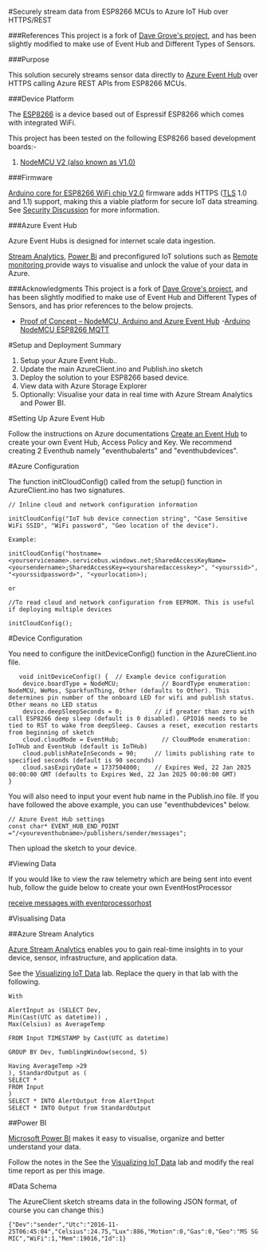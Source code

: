 #Securely stream data from ESP8266 MCUs to Azure IoT Hub over HTTPS/REST

###References
This project is a fork of [Dave Grove's project](https://github.com/gloveboxes/Arduino-ESP8266-Secure-Azure-IoT-Hub-Client), and has been slightly modified to make use of Event Hub and Different Types of Sensors.

###Purpose

This solution securely streams sensor data directly to 
[Azure Event Hub](https://azure.microsoft.com/en-us/services/event-hubs/) over HTTPS calling Azure REST APIs from ESP8266 MCUs.


###Device Platform


The [ESP8266](https://en.wikipedia.org/wiki/ESP8266) is a device based out of Espressif ESP8266 which comes with integrated WiFi. 

This project has been tested on the following ESP8266 based development boards:-

1. [NodeMCU V2 (also known as V1.0)](https://en.wikipedia.org/wiki/NodeMCU)


###Firmware

[Arduino core for ESP8266 WiFi chip V2.0](https://github.com/esp8266/Arduino) firmware adds HTTPS ([TLS](http://axtls.sourceforge.net/) 1.0 and 1.1) support, making this a viable platform for secure IoT data streaming. See [Security Discussion](https://github.com/esp8266/Arduino/issues/43) for more information.




###Azure Event Hub

Azure Event Hubs is designed for internet scale data ingestion. 

[Stream Analytics](https://azure.microsoft.com/en-us/services/stream-analytics/), 
[Power Bi](https://powerbi.microsoft.com/en-us/) and preconfigured IoT solutions such as 
[Remote monitoring ](https://azure.microsoft.com/en-us/documentation/articles/iot-suite-remote-monitoring-sample-walkthrough) provide ways to visualise and unlock the value of your data in Azure.


###Acknowledgments
This project is a fork of [Dave Grove's project](https://github.com/gloveboxes/Arduino-ESP8266-Secure-Azure-IoT-Hub-Client), and has been slightly modified to make use of Event Hub and Different Types of Sensors, and has prior references to the below projects.
- [Proof of Concept – NodeMCU, Arduino and Azure Event Hub](https://microsoft.hackster.io/en-US/stepanb/proof-of-concept-nodemcu-arduino-and-azure-event-hub-a33043)
-[Arduino NodeMCU ESP8266 MQTT](https://github.com/gloveboxes/Arduino-NodeMCU-ESP82886-Mqtt-Client)



#Setup and Deployment Summary

1. Setup your Azure Event Hub..
2. Update the main AzureClient.ino and Publish.ino sketch
3. Deploy the solution to your ESP8266 based device.
4. View data with Azure Storage Explorer
5. Optionally: Visualise your data in real time with Azure Stream Analytics and Power BI.


#Setting Up Azure Event Hub

Follow the instructions on Azure documentations [Create an Event Hub](https://docs.microsoft.com/en-us/azure/event-hubs/event-hubs-csharp-ephcs-getstarted#create-an-event-hub) to create your own Event Hub, Access Policy and Key. We recommend creating 2 Eventhub namely "eventhubalerts" and "eventhubdevices".


#Azure Configuration


The function initCloudConfig() called from the setup() function in AzureClient.ino has two signatures. 


  
    // Inline cloud and network configuration information
    
    initCloudConfig("IoT hub device connection string", "Case Sensitive WiFi SSID", "WiFi password", "Geo location of the device"). 
   
    Example:
    
    initCloudConfig("hostname=<yourservicename>.servicebus.windows.net;SharedAccessKeyName=<yoursendername>;SharedAccessKey=<yoursharedaccesskey>", "<yourssid>", "<yourssidpassword>", "<yourlocation>);
    
    or 
    
    //To read cloud and network configuration from EEPROM. This is useful if deploying multiple devices
    
    initCloudConfig(); 
    



#Device Configuration 

You need to configure the initDeviceConfig() function in the AzureClient.ino file.


       void initDeviceConfig() {  // Example device configuration
        device.boardType = NodeMCU;            // BoardType enumeration: NodeMCU, WeMos, SparkfunThing, Other (defaults to Other). This determines pin number of the onboard LED for wifi and publish status. Other means no LED status 
        device.deepSleepSeconds = 0;         // if greater than zero with call ESP8266 deep sleep (default is 0 disabled). GPIO16 needs to be tied to RST to wake from deepSleep. Causes a reset, execution restarts from beginning of sketch
        cloud.cloudMode = EventHub;            // CloudMode enumeration: IoTHub and EventHub (default is IoTHub)
        cloud.publishRateInSeconds = 90;     // limits publishing rate to specified seconds (default is 90 seconds)
        cloud.sasExpiryDate = 1737504000;    // Expires Wed, 22 Jan 2025 00:00:00 GMT (defaults to Expires Wed, 22 Jan 2025 00:00:00 GMT)
    }   

You will also need to input your event hub name in the Publish.ino file. If you have followed the above example, you can use "eventhubdevices" below.
    
    // Azure Event Hub settings
    const char* EVENT_HUB_END_POINT ="/<youreventhubname>/publishers/sender/messages";
    
   
Then upload the sketch to your device.

#Viewing Data

If you would like to view the raw telemetry which are being sent into event hub, follow the guide below to create your own EventHostProcessor

[receive messages with eventprocessorhost](https://docs.microsoft.com/en-us/azure/event-hubs/event-hubs-csharp-ephcs-getstarted#receive-messages-with-eventprocessorhost)


#Visualising Data

##Azure Stream Analytics

[Azure Stream Analytics](https://azure.microsoft.com/en-us/services/stream-analytics/) enables you to gain 
real-time insights in to your device, sensor, infrastructure, and application data.

See the [Visualizing IoT Data](http://thinglabs.io/workshop/cs/nightlight/visualize-iot-with-powerbi/) lab.  Replace the query in that lab with the following.

    With 

    AlertInput as (SELECT Dev, 
    Min(Cast(UTC as datetime)) ,  
    Max(Celsius) as AverageTemp

    FROM Input TIMESTAMP by Cast(UTC as datetime)

    GROUP BY Dev, TumblingWindow(second, 5)

    Having AverageTemp >29
    ), StandardOutput as (
    SELECT *
    FROM Input
    )
    SELECT * INTO AlertOutput from AlertInput
    SELECT * INTO Output from StandardOutput
    
##Power BI

[Microsoft Power BI](https://powerbi.microsoft.com) makes it easy to visualise, organize and better understand your data.

Follow the notes in the See the [Visualizing IoT Data](http://thinglabs.io/workshop/cs/nightlight/visualize-iot-with-powerbi/) lab and modify the real time report as per this image.



#Data Schema

The AzureClient sketch streams data in the following JSON format, of course you can change this:)


    {"Dev":"sender","Utc":"2016-11-25T06:45:04","Celsius":24.75,"Lux":886,"Motion":0,"Gas":0,"Geo":"MS SG MIC","WiFi":1,"Mem":19016,"Id":1}

 

